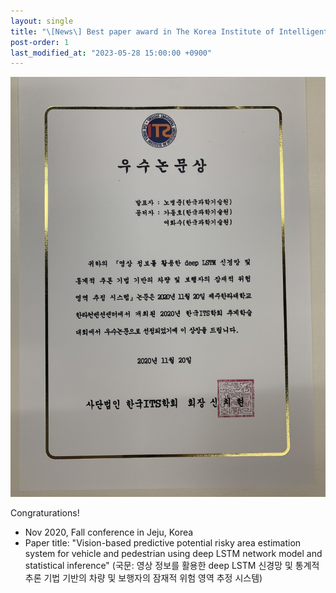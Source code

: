 ```yaml
---
layout: single
title: "\[News\] Best paper award in The Korea Institute of Intelligent Transportation Systems"
post-order: 1
last_modified_at: "2023-05-28 15:00:00 +0900"  
---
```


![Best paper award](/assets/images/news/award.jpg)

Congraturations!
- Nov 2020, Fall conference in Jeju, Korea
- Paper title: "Vision-based predictive potential risky area estimation system for vehicle and pedestrian using deep LSTM network model and statistical inference" (국문: 영상 정보를 활용한 deep LSTM 신경망 및 통계적 추론 기법 기반의 차량 및 보행자의 잠재적 위험 영역 추정 시스템)

